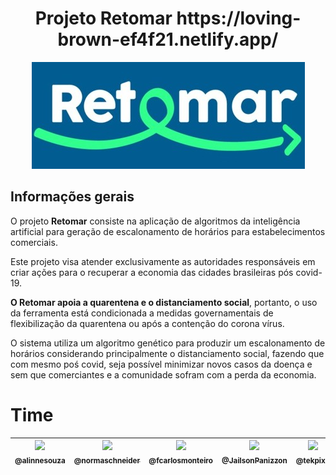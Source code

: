 <h1 align="center">Projeto Retomar https://loving-brown-ef4f21.netlify.app/</h1>

<div align="center"><img src="./sandbox/logo/retomar.jpg" /></div>

## Informações gerais

O projeto **Retomar** consiste na aplicação de algoritmos da inteligência artificial para geração de escalonamento de horários para estabelecimentos comerciais.

Este projeto visa atender exclusivamente as autoridades responsáveis em criar ações para o recuperar a economia das cidades brasileiras pós covid-19.

**O Retomar apoia a quarentena e o distanciamento social**, portanto, o uso da ferramenta está condicionada a medidas governamentais de flexibilização da quarentena ou após a contenção do corona vírus.

O sistema utiliza um algoritmo genético para produzir um escalonamento de horários considerando principalmente o distanciamento social, fazendo que com mesmo poś covid, seja possível minimizar novos casos da doença e sem que comerciantes e a comunidade sofram com a perda da economia. 

# Time

| [<img src="https://avatars2.githubusercontent.com/u/8697990?s=460&v=4" width=115><br><sub>@alinnesouza</sub>](https://github.com/alinnesouza) | [<img src="https://avatars3.githubusercontent.com/u/37591256?s=460&v=4" width=115><br><sub>@normaschneider</sub>](https://github.com/normaschneider) | [<img src="https://avatars2.githubusercontent.com/u/8319539?s=460&v=4" width=115><br><sub>@fcarlosmonteiro</sub>](https://github.com/fcarlosmonteiro) | [<img src="https://avatars3.githubusercontent.com/u/42361930?s=460&v=4" width=115><br><sub>@JailsonPanizzon</sub>](https://github.com/JailsonPanizzon) | [<img src="https://avatars0.githubusercontent.com/u/26147019?s=460&v=4" width=115><br><sub>@tekpixo</sub>](https://github.com/tekpixo) | [<img src="https://avatars0.githubusercontent.com/u/33067827?s=460&v=4" width=115><br><sub>@ricardobalbinot</sub>](https://github.com/ricardobalbinot) |
| :---: | :---: | :---: | :---: | :---: | :---: |

